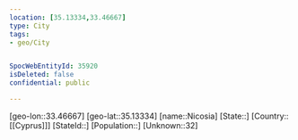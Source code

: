 ```yaml
---
location: [35.13334,33.46667]
type: City
tags:
- geo/City


SpocWebEntityId: 35920
isDeleted: false
confidential: public

---
```

[geo-lon::33.46667]
[geo-lat::35.13334]
[name::Nicosia]
[State::]
[Country::[[Cyprus]]]
[StateId::]
[Population::]
[Unknown::32]


